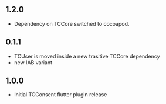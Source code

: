 ## 1.2.0

* Dependency on TCCore switched to cocoapod.


## 0.1.1

* TCUser is moved inside a new trasitive TCCore dependency
* new IAB variant

## 1.0.0

* Initial TCConsent flutter plugin release
